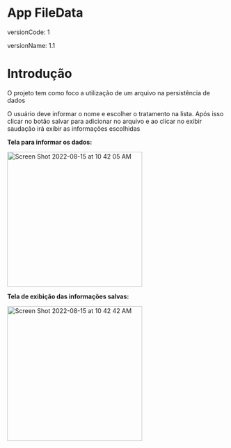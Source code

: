 <h1>App FileData</h1>

<p>versionCode: 1</p>
<p>versionName: 1.1</p>

<h1>Introdução</h1>
<p>O projeto tem como foco a utilização de um arquivo na persistência de dados </p>
<p>O usuário deve informar o nome e escolher o tratamento na lista. Após isso clicar no botão salvar para adicionar no arquivo e ao clicar no exibir saudação irá exibir as informações escolhidas</p>


<b><p>Tela para informar os dados:</p></b>
<img width="310" alt="Screen Shot 2022-08-15 at 10 42 05 AM" src="https://user-images.githubusercontent.com/89399485/184669039-98d3e324-e584-430e-86bd-7b26deac453a.png">


<b><p>Tela de exibição das informações salvas:</p></b>
<img width="310" alt="Screen Shot 2022-08-15 at 10 42 42 AM" src="https://user-images.githubusercontent.com/89399485/184669066-5d37d924-7c20-49c8-80ee-a9070c9e959e.png">
